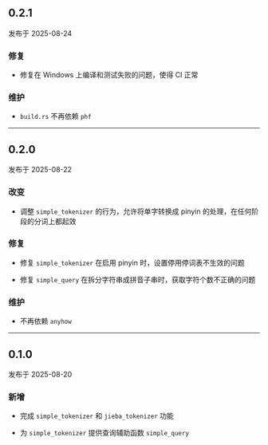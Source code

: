 ## 0.2.1

发布于 2025-08-24

### 修复

* 修复在 Windows 上编译和测试失败的问题，使得 CI 正常

### 维护

* `build.rs` 不再依赖 `phf`

----

## 0.2.0

发布于 2025-08-22

### 改变

* 调整 `simple_tokenizer` 的行为，允许将单字转换成 pinyin 的处理，在任何阶段的分词上都起效

### 修复

* 修复 `simple_tokenizer` 在启用 pinyin 时，设置停用停词表不生效的问题

* 修复 `simple_query` 在拆分字符串成拼音子串时，获取字符个数不正确的问题

### 维护

* 不再依赖 `anyhow`

----

## 0.1.0

发布于 2025-08-20

### 新增

* 完成 `simple_tokenizer` 和 `jieba_tokenizer` 功能

* 为 `simple_tokenizer` 提供查询辅助函数 `simple_query`